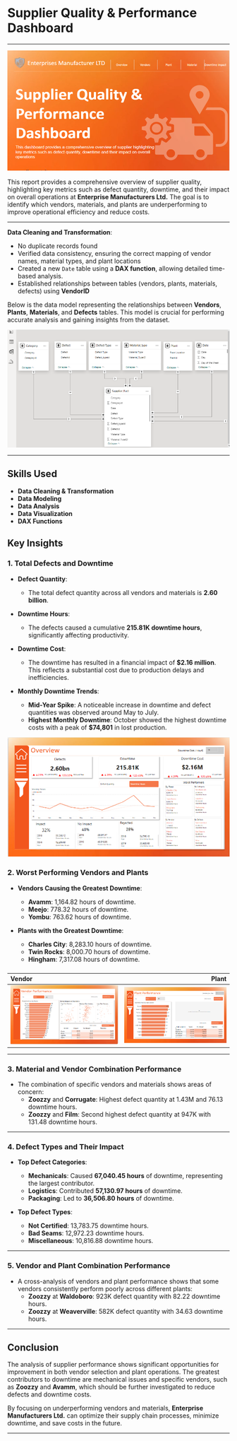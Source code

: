 # Supplier Quality & Performance Dashboard
-----
![](welcome_page.png)

This report provides a comprehensive overview of supplier quality, highlighting key metrics such as defect quantity, downtime, and their impact on overall operations at **Enterprise Manufacturers Ltd.** The goal is to identify which vendors, materials, and plants are underperforming to improve operational efficiency and reduce costs.

---

**Data Cleaning and Transformation**:
   - No duplicate records found
   -  Verified data consistency, ensuring the correct mapping of vendor names, material types, and plant locations
   - Created a new `Date` table using a **DAX function**, allowing detailed time-based analysis.
   - Established relationships between tables (vendors, plants, materials, defects) using **VendorID**

Below is the data model representing the relationships between **Vendors**, **Plants**, **Materials**, and **Defects** tables.
 This model is crucial for performing accurate analysis and gaining insights from the dataset.
 
![Data Model](data_modelling.png)

------
## Skills Used

- **Data Cleaning & Transformation**
- **Data Modeling**
- **Data Analysis**
- **Data Visualization**
- **DAX Functions**

## Key Insights

### 1. Total Defects and Downtime

- **Defect Quantity**: 
  - The total defect quantity across all vendors and materials is **2.60 billion**.
  
- **Downtime Hours**:
  - The defects caused a cumulative **215.81K downtime hours**, significantly affecting productivity.
  
- **Downtime Cost**:
  - The downtime has resulted in a financial impact of **$2.16 million**. This reflects a substantial cost due to production delays and inefficiencies.
- **Monthly Downtime Trends**:
  - **Mid-Year Spike**: A noticeable increase in downtime and defect quantities was observed around May to July.
  - **Highest Monthly Downtime**: October showed the highest downtime costs with a peak of **$74,801** in lost production.
    
![Overview](overview.png)

### 2. Worst Performing Vendors and Plants

- **Vendors Causing the Greatest Downtime**:
  - **Avamm**: 1,164.82 hours of downtime.
  - **Meejo**: 778.32 hours of downtime.
  - **Yombu**: 763.62 hours of downtime.

- **Plants with the Greatest Downtime**:
  - **Charles City**: 8,283.10 hours of downtime.
  - **Twin Rocks**: 8,000.70 hours of downtime.
  - **Hingham**: 7,317.08 hours of downtime.

###
 Vendor                   |                                      Plant                                
:------------------------------|-----------------------------------------------:         
 ![](Vendors.png) |                       ![](Plant.png)
---

### 3. Material and Vendor Combination Performance

- The combination of specific vendors and materials shows areas of concern:
  - **Zoozzy** and **Corrugate**: Highest defect quantity at 1.43M and 76.13 downtime hours.
  - **Zoozzy** and **Film**: Second highest defect quantity at 947K with 131.48 downtime hours.

---

### 4. Defect Types and Their Impact

- **Top Defect Categories**:
  - **Mechanicals**: Caused **67,040.45 hours** of downtime, representing the largest contributor.
  - **Logistics**: Contributed **57,130.97 hours** of downtime.
  - **Packaging**: Led to **36,506.80 hours** of downtime.

- **Top Defect Types**:
  - **Not Certified**: 13,783.75 downtime hours.
  - **Bad Seams**: 12,972.23 downtime hours.
  - **Miscellaneous**: 10,816.88 downtime hours.

---

### 5. Vendor and Plant Combination Performance

- A cross-analysis of vendors and plant performance shows that some vendors consistently perform poorly across different plants:
  - **Zoozzy** at **Waldoboro**: 923K defect quantity with 82.22 downtime hours.
  - **Zoozzy** at **Weaverville**: 582K defect quantity with 34.63 downtime hours.

---

## Conclusion

The analysis of supplier performance shows significant opportunities for improvement in both vendor selection and plant operations. The greatest contributors to downtime are mechanical issues and specific vendors, such as **Zoozzy** and **Avamm**, which should be further investigated to reduce defects and downtime costs.

By focusing on underperforming vendors and materials, **Enterprise Manufacturers Ltd.** can optimize their supply chain processes, minimize downtime, and save costs in the future.

---

